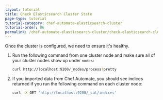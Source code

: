 ```yaml
---
layout: tutorial
title: Check Elasticsearch Cluster State
page-type: tutorial
tutorial-category: chef-automate-elasticsearch-cluster
tutorial-order: 06
permalink: /chef-automate-elasticsearch-cluster/check-elasticsearch-cluster-state
---
```


Once the cluster is configured, we need to ensure it's healthy.

1. Run the following command from one cluster node and make sure all of your cluster nodes show up under `nodes`:

    ```bash
    curl http://localhost:9200/_nodes/process?pretty
    ```

2. If you imported data from Chef Automate, you should see indices returned if you run the following command on each cluster node:

    ```bash
    curl -X GET 'http://localhost:9200/_cat/indices'
    ```